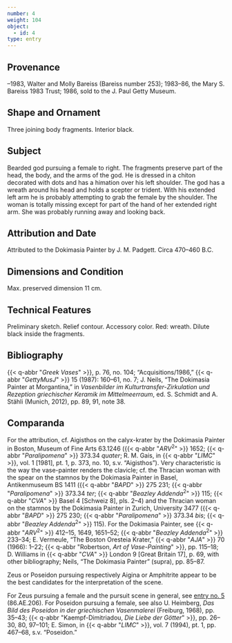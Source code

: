 ```yaml
---
number: 4
weight: 104
object:
  - id: 4
type: entry
---
```

## Provenance

–1983, Walter and Molly Bareiss (Bareiss number 253); 1983–86, the Mary S. Bareiss 1983 Trust; 1986, sold to the J. Paul Getty Museum.

## Shape and Ornament

Three joining body fragments. Interior black.

## Subject

Bearded god pursuing a female to right. The fragments preserve part of the head, the body, and the arms of the god. He is dressed in a chiton decorated with dots and has a himation over his left shoulder. The god has a wreath around his head and holds a scepter or trident. With his extended left arm he is probably attempting to grab the female by the shoulder. The woman is totally missing except for part of the hand of her extended right arm. She was probably running away and looking back.

## Attribution and Date

Attributed to the Dokimasia Painter by J. M. Padgett. Circa 470–460 B.C.

## Dimensions and Condition

Max. preserved dimension 11 cm.

## Technical Features

Preliminary sketch. Relief contour. Accessory color. Red: wreath. Dilute black inside the fragments.

## Bibliography

{{< q-abbr "*Greek Vases*" >}}, p. 76, no. 104; “Acquisitions/1986,” {{< q-abbr "*GettyMusJ*" >}} 15 (1987): 160–61, no. 7; J. Neils, “The Dokimasia Painter at Morgantina,” in *Vasenbilder im Kulturtransfer-Zirkulation und Rezeption griechischer Keramik im Mittelmeerraum*, ed. S. Schmidt and A. Stähli (Munich, 2012), pp. 89, 91, note 38.

## Comparanda

For the attribution, cf. Aigisthos on the calyx-krater by the Dokimasia Painter in Boston, Museum of Fine Arts 63.1246 ({{< q-abbr "*ARV*<sup>2</sup>" >}} 1652; {{< q-abbr "*Paralipomena*" >}} 373.34 *quater*; R. M. Gais, in {{< q-abbr "*LIMC*" >}}, vol. 1 [1981], pt. 1, p. 373, no. 10, s.v. “Aigisthos”). Very characteristic is the way the vase-painter renders the clavicle; cf. the Thracian woman with the spear on the stamnos by the Dokimasia Painter in Basel, Antikenmuseum BS 1411 ({{< q-abbr "*BAPD*" >}} 275 231; {{< q-abbr "*Paralipomena*" >}} 373.34 *ter*; {{< q-abbr "*Beazley Addenda*<sup>2</sup>" >}} 115; {{< q-abbr "*CVA*" >}} Basel 4 [Schweiz 8], pls. 2–4) and the Thracian woman on the stamnos by the Dokimasia Painter in Zurich, University 3477 ({{< q-abbr "*BAPD*" >}} 275 230; {{< q-abbr "*Paralipomena*" >}} 373.34 *bis*; {{< q-abbr "*Beazley Addenda*<sup>2</sup>" >}} 115). For the Dokimasia Painter, see {{< q-abbr "*ARV*<sup>2</sup>" >}} 412–15, 1649, 1651–52; {{< q-abbr "*Beazley Addenda*<sup>2</sup>" >}} 233–34; E. Vermeule, “The Boston Oresteia Krater,” {{< q-abbr "*AJA*" >}} 70 (1966): 1–22; {{< q-abbr "Robertson, *Art of Vase-Painting*" >}}, pp. 115–18; D. Williams in {{< q-abbr "*CVA*" >}} London 9 [Great Britain 17], p. 69, with other bibliography; Neils, “The Dokimasia Painter” (supra), pp. 85–87.

Zeus or Poseidon pursuing respectively Aigina or Amphitrite appear to be the best candidates for the interpretation of the scene.

For Zeus pursuing a female and the pursuit scene in general, see [entry no. 5](/catalogue/5/) (86.AE.206). For Poseidon pursuing a female, see also U. Heimberg, *Das Bild des Poseidon in der griechischen Vasenmalerei* (Freiburg, 1968), pp. 35–43; {{< q-abbr "Kaempf-Dimitriadou, *Die Liebe der Götter*" >}}, pp. 26–30, 80, 97–101; E. Simon, in {{< q-abbr "*LIMC*" >}}, vol. 7 (1994), pt. 1, pp. 467–68, s.v. “Poseidon.”
